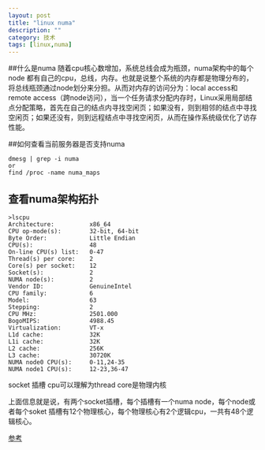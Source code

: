 ```yaml
---
layout: post
title: "linux numa"
description: ""
category: 技术
tags: [linux,numa]
---
```

##什么是numa
随着cpu核心数增加，系统总线会成为瓶颈，numa架构中的每个node 都有自己的cpu，总线，内存。也就是说整个系统的内存都是物理分布的，将总线瓶颈通过node划分来分担。从而对内存的访问分为：local access和remote access（跨node访问），当一个任务请求分配内存时，Linux采用局部结点分配策略，首先在自己的结点内寻找空闲页；如果没有，则到相邻的结点中寻找空闲页；如果还没有，则到远程结点中寻找空闲页，从而在操作系统级优化了访存性能。

##如何查看当前服务器是否支持numa
```
dmesg | grep -i numa
or
find /proc -name numa_maps
```
## 查看numa架构拓扑
```
>lscpu
Architecture:          x86_64
CPU op-mode(s):        32-bit, 64-bit
Byte Order:            Little Endian
CPU(s):                48
On-line CPU(s) list:   0-47
Thread(s) per core:    2
Core(s) per socket:    12
Socket(s):             2
NUMA node(s):          2
Vendor ID:             GenuineIntel
CPU family:            6
Model:                 63
Stepping:              2
CPU MHz:               2501.000
BogoMIPS:              4988.45
Virtualization:        VT-x
L1d cache:             32K
L1i cache:             32K
L2 cache:              256K
L3 cache:              30720K
NUMA node0 CPU(s):     0-11,24-35
NUMA node1 CPU(s):     12-23,36-47
```
socket 插槽
cpu可以理解为thread
core是物理内核

上面信息就是说，有两个socket插槽，每个插槽有一个numa node，每个node或者每个soket 插槽有12个物理核心，每个物理核心有2个逻辑cpu，一共有48个逻辑核心。

[参考](http://blog.csdn.net/ustc_dylan/article/details/45667227)